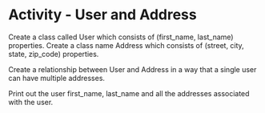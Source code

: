 
# Activity - User and Address

Create a class called User which consists of (first_name, last_name) properties. Create a class name Address which consists of (street, city, state, zip_code) properties. 

Create a relationship between User and Address in a way that a single user can have multiple addresses. 

Print out the user first_name, last_name and all the addresses associated with the user. 

